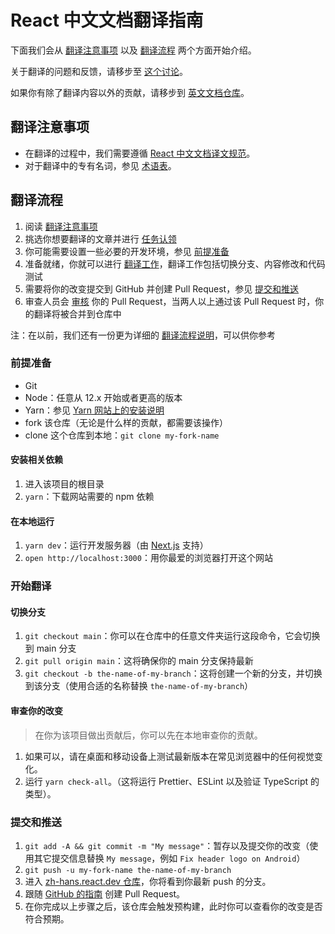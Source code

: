 # React 中文文档翻译指南

下面我们会从 [翻译注意事项](#翻译注意事项) 以及 [翻译流程](#翻译流程) 两个方面开始介绍。

关于翻译的问题和反馈，请移步至 [这个讨论](https://github.com/reactjs/zh-hans.react.dev/discussions/1089)。

如果你有除了翻译内容以外的贡献，请移步到 [英文文档仓库](https://github.com/reactjs/react.dev/tree/main/README.md)。

## 翻译注意事项

- 在翻译的过程中，我们需要遵循 [React 中文文档译文规范](https://github.com/reactjs/zh-hans.react.dev/wiki/React-Translation-Guide)。
- 对于翻译中的专有名词，参见 [术语表](https://github.com/reactjs/zh-hans.react.dev/issues/2)。

## 翻译流程

1. 阅读 [翻译注意事项](#翻译注意事项)
2. 挑选你想要翻译的文章并进行 [任务认领](https://github.com/reactjs/zh-hans.react.dev/issues/602)
3. 你可能需要设置一些必要的开发环境，参见 [前提准备](#前提准备)
4. 准备就绪，你就可以进行 [翻译工作](#开始翻译)，翻译工作包括切换分支、内容修改和代码测试
5. 需要将你的改变提交到 GitHub 并创建 Pull Request，参见 [提交和推送](#提交和推送)
6. 审查人员会 [审核](https://github.com/reactjs/zh-hans.react.dev/issues/684) 你的 Pull Request，当两人以上通过该 Pull Request 时，你的翻译将被合并到仓库中

注：在以前，我们还有一份更为详细的 [翻译流程说明](https://github.com/reactjs/zh-hans.react.dev/issues/603)，可以供你参考

### 前提准备

- Git
- Node：任意从 12.x 开始或者更高的版本
- Yarn：参见 [Yarn 网站上的安装说明](https://yarnpkg.com/lang/en/docs/install/)
- fork 该仓库（无论是什么样的贡献，都需要该操作）
- clone 这个仓库到本地：`git clone my-fork-name`

#### 安装相关依赖

1. 进入该项目的根目录
2. `yarn`：下载网站需要的 npm 依赖

#### 在本地运行

1. `yarn dev`：运行开发服务器（由 [Next.js](https://nextjs.org/) 支持）
2. `open http://localhost:3000`：用你最爱的浏览器打开这个网站

### 开始翻译

#### 切换分支

1. `git checkout main`：你可以在仓库中的任意文件夹运行这段命令，它会切换到 main 分支
2. `git pull origin main`：这将确保你的 main 分支保持最新
3. `git checkout -b the-name-of-my-branch`：这将创建一个新的分支，并切换到该分支（使用合适的名称替换 `the-name-of-my-branch`）

#### 审查你的改变

> 在你为该项目做出贡献后，你可以先在本地审查你的贡献。

1. 如果可以，请在桌面和移动设备上测试最新版本在常见浏览器中的任何视觉变化。
2. 运行 `yarn check-all`。（这将运行 Prettier、ESLint 以及验证 TypeScript 的类型）。

### 提交和推送

1. `git add -A && git commit -m "My message"`：暂存以及提交你的改变（使用其它提交信息替换 `My message`，例如 `Fix header logo on Android`）
2. `git push -u my-fork-name the-name-of-my-branch`
3. 进入 [zh-hans.react.dev 仓库](https://github.com/reactjs/zh-hans.react.dev)，你将看到你最新 push 的分支。
4. 跟随 [GitHub 的指南](https://docs.github.com/zh/pull-requests/collaborating-with-pull-requests/proposing-changes-to-your-work-with-pull-requests/creating-a-pull-request?tool=webui) 创建 Pull Request。
5. 在你完成以上步骤之后，该仓库会触发预构建，此时你可以查看你的改变是否符合预期。
